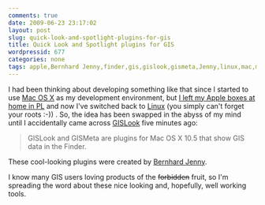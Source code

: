 ```yaml
---
comments: true
date: 2009-06-23 23:17:02
layout: post
slug: quick-look-and-spotlight-plugins-for-gis
title: Quick Look and Spotlight plugins for GIS
wordpressid: 677
categories: none
tags: apple,Bernhard Jenny,finder,gis,gislook,gismeta,Jenny,linux,mac,macosx,osx,spotlight,Zurich
---
```


I had been thinking about developing something like that since I started to use [Mac OS X](http://www.flickr.com/photos/mloskot/2053393609/) as my development environment, but [I left my Apple boxes at home in PL](http://www.flickr.com/photos/mloskot/2053396495/) and now I've switched back to [Linux](http://www.flickr.com/photos/mloskot/1558750896/) (you simply can't forget your roots :-)) . So, the idea has been swapped in the abyss of my mind until I accidentally came across [GISLook](http://jenny.cartography.ch/gislook/) five minutes ago:





> GISLook and GISMeta are plugins for Mac OS X 10.5 that show GIS data in the Finder.





These cool-looking plugins were created by [Bernhard Jenny](http://jenny.cartography.ch/). 


I know many GIS users loving products of the <del>forbidden</del> fruit, so I'm spreading the word about these nice looking and, hopefully, well working tools.



